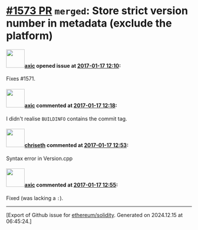 # [\#1573 PR](https://github.com/ethereum/solidity/pull/1573) `merged`: Store strict version number in metadata (exclude the platform)

#### <img src="https://avatars.githubusercontent.com/u/20340?v=4" width="50">[axic](https://github.com/axic) opened issue at [2017-01-17 12:10](https://github.com/ethereum/solidity/pull/1573):

Fixes #1571.

#### <img src="https://avatars.githubusercontent.com/u/20340?v=4" width="50">[axic](https://github.com/axic) commented at [2017-01-17 12:18](https://github.com/ethereum/solidity/pull/1573#issuecomment-273123991):

I didn't realise `BUILDINFO` contains the commit tag.

#### <img src="https://avatars.githubusercontent.com/u/9073706?v=4" width="50">[chriseth](https://github.com/chriseth) commented at [2017-01-17 12:53](https://github.com/ethereum/solidity/pull/1573#issuecomment-273140409):

Syntax error in Version.cpp

#### <img src="https://avatars.githubusercontent.com/u/20340?v=4" width="50">[axic](https://github.com/axic) commented at [2017-01-17 12:55](https://github.com/ethereum/solidity/pull/1573#issuecomment-273141858):

Fixed (was lacking a `:`).


-------------------------------------------------------------------------------



[Export of Github issue for [ethereum/solidity](https://github.com/ethereum/solidity). Generated on 2024.12.15 at 06:45:24.]
